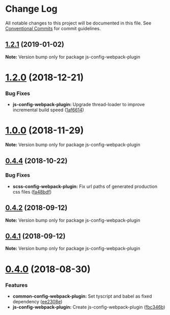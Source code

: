 # Change Log

All notable changes to this project will be documented in this file.
See [Conventional Commits](https://conventionalcommits.org) for commit guidelines.

## [1.2.1](https://github.com/namics/webpack-config-plugins/compare/v1.2.0...v1.2.1) (2019-01-02)

**Note:** Version bump only for package js-config-webpack-plugin





# [1.2.0](https://github.com/namics/webpack-config-plugins/compare/v1.1.0...v1.2.0) (2018-12-21)


### Bug Fixes

* **js-config-webpack-plugin:** Upgrade thread-loader to improve incremental build speed ([1af6614](https://github.com/namics/webpack-config-plugins/commit/1af6614))





# [1.0.0](https://github.com/namics/webpack-config-plugins/compare/v0.4.4...v1.0.0) (2018-11-29)

**Note:** Version bump only for package js-config-webpack-plugin





<a name="0.4.4"></a>
## [0.4.4](https://github.com/namics/webpack-config-plugins/compare/v0.4.3...v0.4.4) (2018-10-22)


### Bug Fixes

* **scss-config-webpack-plugin:** Fix url paths of generated production css files ([fa48bdf](https://github.com/namics/webpack-config-plugins/commit/fa48bdf))




<a name="0.4.2"></a>
## [0.4.2](https://github.com/namics/webpack-config-plugins/compare/v0.4.1...v0.4.2) (2018-09-12)




**Note:** Version bump only for package js-config-webpack-plugin

<a name="0.4.1"></a>
## [0.4.1](https://github.com/namics/webpack-config-plugins/compare/v0.4.0...v0.4.1) (2018-09-12)




**Note:** Version bump only for package js-config-webpack-plugin

<a name="0.4.0"></a>
# [0.4.0](https://github.com/namics/webpack-config-plugins/compare/v0.3.0...v0.4.0) (2018-08-30)


### Features

* **common-config-webpack-plugin:** Set tyscript and babel as fixed dependency ([ee2308e](https://github.com/namics/webpack-config-plugins/commit/ee2308e))
* **js-config-webpack-plugin:** Create js-config-webpack-plugin ([fbc346b](https://github.com/namics/webpack-config-plugins/commit/fbc346b))
